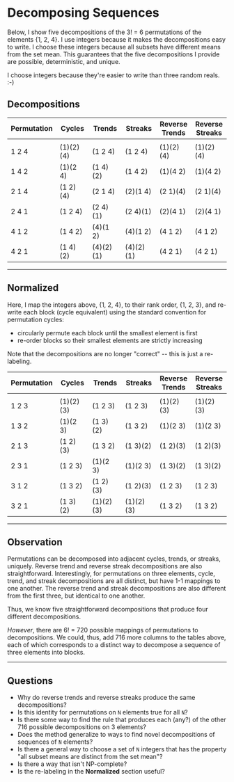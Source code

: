 # Decomposing Sequences

Below, I show five decompositions of the 3! = 6 permutations of the elements {1, 2, 4}.
I use integers because it makes the decompositions easy to write.
I choose these integers because all subsets have different means from the set mean.
This guarantees that the five decompositions I provide are possible, deterministic, and unique.

I choose integers because they're easier to write than three random reals. :-)

## Decompositions

                                        
| Permutation | Cycles   | Trends   | Streaks  | Reverse<br>Trends | Reverse<br>Streaks |   
|-------------|----------|----------|----------|-------------------|--------------------|
|             |          |          |          |                   |                    | 
| 1 2 4       | (1)(2)(4)| (1 2 4)  | (1 2 4)  | (1)(2)(4)         | (1)(2)(4)          |   
| 1 4 2       | (1)(2 4) | (1 4)(2) | (1 4 2)  | (1)(4 2)          | (1)(4 2)           |   
| 2 1 4       | (1 2)(4) | (2 1 4)  | (2)(1 4) | (2 1)(4)          | (2 1)(4)           |   
| 2 4 1       | (1 2 4)  | (2 4)(1) | (2 4)(1) | (2)(4 1)          | (2)(4 1)           |   
| 4 1 2       | (1 4 2)  | (4)(1 2) | (4)(1 2) | (4 1 2)           | (4 1 2)            |   
| 4 2 1       | (1 4)(2) | (4)(2)(1)| (4)(2)(1)| (4 2 1)           | (4 2 1)            |   
                                 
***                                                       
                                                                     
## Normalized                                                           
             
Here, I map the integers above, {1, 2, 4}, to their rank order, {1, 2, 3}, and re-write each block (cycle equivalent)
using the standard convention for permutation cycles:

- circularly permute each block until the smallest element is first
- re-order blocks so their smallest elements are strictly increasing

Note that the decompositions are no longer "correct" -- this is just a re-labeling.

| Permutation | Cycles   | Trends   | Streaks  | Reverse<br>Trends | Reverse<br>Streaks |
|-------------|----------|----------|----------|-------------------|--------------------|
|             |          |          |          |                   |                    |                                
| 1 2 3       | (1)(2)(3)| (1 2 3)  | (1 2 3)  | (1)(2)(3)         | (1)(2)(3)          |
| 1 3 2       | (1)(2 3) | (1 3)(2) | (1 3 2)  | (1)(2 3)          | (1)(2 3)           |
| 2 1 3       | (1 2)(3) | (1 3 2)  | (1 3)(2) | (1 2)(3)          | (1 2)(3)           |
| 2 3 1       | (1 2 3)  | (1)(2 3) | (1)(2 3) | (1 3)(2)          | (1 3)(2)           |
| 3 1 2       | (1 3 2)  | (1 2)(3) | (1 2)(3) | (1 2 3)           | (1 2 3)            |
| 3 2 1       | (1 3)(2) | (1)(2)(3)| (1)(2)(3)| (1 3 2)           | (1 3 2)            |

***

## Observation

Permutations can be decomposed into adjacent cycles, trends, or streaks, uniquely.
Reverse trend and reverse streak decompositions are also straightforward.
Interestingly, for permutations on three elements, cycle, trend, and streak decompositions are all distinct, but have 1-1 mappings to one another. The reverse trend and streak decompositions are also different from the first three, but identical to one another.

Thus, we know five straightforward decompositions that produce four different decompositions.

*However*, there are 6! = 720 possible mappings of permutations to decompositions.
We could, thus, add 716 more columns to the tables above, each of which corresponds to a distinct way to decompose a sequence of three elements into blocks.

***

## Questions

- Why do reverse trends and reverse streaks produce the same decompositions? 
- Is this identity for permutations on `N` elements true for all `N`?
- Is there some way to find the rule that produces each (any?) of the other 716 possible decompositions on 3 elements?
- Does the method generalize to ways to find novel decompositions of sequences of `N` elements?
- Is there a general way to choose a set of `N` integers that has the property "all subset means are distinct from the set mean"?
- Is there a way that isn't NP-complete?
- Is the re-labeling in the **Normalized** section useful?

